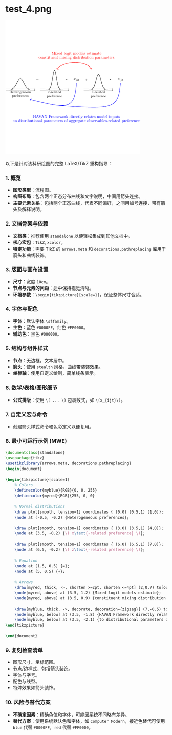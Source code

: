# test_4.png

![test_4.png](../../../eval_dataset/images/test_4.png)

以下是针对该科研绘图的完整 LaTeX/TikZ 重构指导：

### 1. 概览
- **图形类型**：流程图。
- **构图布局**：包含两个正态分布曲线和文字说明，中间用箭头连接。
- **主要元素关系**：包括两个正态曲线，代表不同偏好，之间用加号连接，带有箭头及解释说明。

### 2. 文档骨架与依赖
- **文档类**：推荐使用 `standalone` 以便轻松集成到其他文档中。
- **核心宏包**：`TikZ`, `xcolor`。
- **特定功能**：需要 TikZ 的 `arrows.meta` 和 `decorations.pathreplacing` 库用于箭头和曲线装饰。

### 3. 版面与画布设置
- **尺寸**：宽度 `10cm`。
- **节点与元素的间距**：适中保持视觉清晰。
- **环境参数**：`\begin{tikzpicture}[scale=1]`，保证整体尺寸合适。

### 4. 字体与配色
- **字体**：默认字体 `\sffamily`。
- **主色**：蓝色 `#0000FF`，红色 `#FF0000`。
- **辅助色**：黑色 `#000000`。

### 5. 结构与组件样式
- **节点**：无边框，文本居中。
- **箭头**：使用 `stealth` 风格，曲线带装饰效果。
- **坐标轴**：使用自定义绘制，简单线条表示。

### 6. 数学/表格/图形细节
- **公式排版**：使用 `\( ... \)` 包裹数式，如 `\(x_{ijt}\)`。

### 7. 自定义宏与命令
- 创建箭头样式命令和色彩定义以便复用。

### 8. 最小可运行示例 (MWE)
```latex
\documentclass{standalone}
\usepackage{tikz}
\usetikzlibrary{arrows.meta, decorations.pathreplacing}
\begin{document}

\begin{tikzpicture}[scale=1]
    % Colors
    \definecolor{myblue}{RGB}{0, 0, 255}
    \definecolor{myred}{RGB}{255, 0, 0}

    % Normal distributions
    \draw plot[smooth, tension=1] coordinates { (0,0) (0.5,1) (1,0)};
    \node at (-0.5, -0.2) {Heterogeneous preferences};

    \draw plot[smooth, tension=1] coordinates { (3,0) (3.5,1) (4,0)};
    \node at (3.5, -0.2) {\( x\text{-related preference} \)};

    \draw plot[smooth, tension=1] coordinates { (6,0) (6.5,1) (7,0)};
    \node at (6.5, -0.2) {\( z\text{-related preference} \)};

    % Equation
    \node at (1.5, 0.5) {=};
    \node at (5, 0.5) {+};

    % Arrows
    \draw[myred, thick, ->, shorten >=2pt, shorten <=4pt] (2,0.7) to[out=90,in=90] (5,0.7);
    \node[myred, above] at (3.5, 1.2) {Mixed logit models estimate};
    \node[myred, above] at (3.5, 0.9) {constituent mixing distribution parameters};

    \draw[myblue, thick, ->, decorate, decoration={zigzag}] (7,-0.5) to[out=-100,in=-80] (0.8,-1.5);
    \node[myblue, below] at (3.5, -1.8) {HAVAN Framework directly relates model inputs};
    \node[myblue, below] at (3.5, -2.1) {to distributional parameters of aggregate observables-related preference};
\end{tikzpicture}

\end{document}
```

### 9. 复刻检查清单
- 图形尺寸、坐标范围。
- 节点/边样式，包括箭头装饰。
- 字体与字号。
- 配色与线型。
- 特殊效果如箭头装饰。

### 10. 风险与替代方案
- **不确定因素**：精确色值和字体，可能因系统不同略有差异。
- **替代方案**：使用系统默认色和字体，如 `Computer Modern`，接近色替代可使用 `blue` 代替 `#0000FF`，`red` 代替 `#FF0000`。
